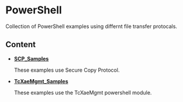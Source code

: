 # PowerShell

Collection of PowerShell examples using differnt file transfer protocals.

## Content

* **[SCP_Samples](SCP_Samples/README.md)**
    
    These examples use Secure Copy Protocol.

* **[TcXaeMgmt_Samples](TcXaeMgmt_Samples/README.md)**
    
    These examples use the TcXaeMgmt powershell module.
